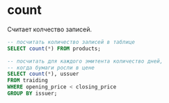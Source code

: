 # count

Считает колчество записей.

```sql
-- посчитать количество записей в таблице
SELECT count(*) FROM products;

-- посчитать для каждого эмитента количество дней, 
-- когда бумаги росли в цене
SELECT count(*), ussuer
FROM traiding
WHERE opening_price < closing_price
GROUP BY issuer;
```

